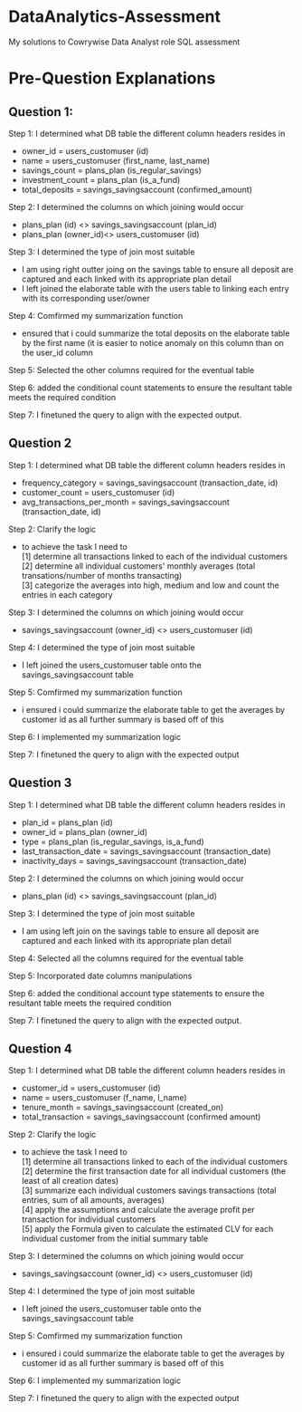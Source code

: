 # DataAnalytics-Assessment
My solutions to Cowrywise Data Analyst role SQL assessment

# Pre-Question Explanations
## Question 1:
Step 1: I determined what DB table the different column headers resides in
 - owner_id = users_customuser (id)
 - name = users_customuser (first_name, last_name)
 - savings_count = plans_plan (is_regular_savings)
 - investment_count = plans_plan (is_a_fund)
 - total_deposits = savings_savingsaccount (confirmed_amount)

Step 2: I determined the columns on which joining would occur
 - plans_plan (id) <> savings_savingsaccount  (plan_id)
 - plans_plan (owner_id)<> users_customuser (id)

Step 3: I determined the type of join most suitable
 - I am using right outter joing on the savings table to ensure all deposit are captured and each linked with its appropriate plan detail
 - I left joined the elaborate table with the users table to linking each entry with its corresponding user/owner

Step 4: Comfirmed my summarization function
 - ensured that i could summarize the total deposits on the elaborate table by the first name (it is easier to notice anomaly on this column than on the user_id column

Step 5: Selected the other columns required for the eventual table

Step 6: added the conditional count statements to ensure the resultant table meets the required condition

Step 7: I finetuned the query to align with the expected output. 

## Question 2
Step 1: I determined what DB table the different column headers resides in
 - frequency_category = savings_savingsaccount (transaction_date, id)
 - customer_count = users_customuser (id)
 - avg_transactions_per_month = savings_savingsaccount (transaction_date, id)

Step 2: Clarify the logic
 - to achieve the task I need to\
	[1] determine all transactions linked to each of the individual customers\
	[2] determine all individual customers' monthly averages (total transations/number of months transacting)\
	[3] categorize the averages into high, medium and low and count the entries in each category

Step 3: I determined the columns on which joining would occur
 - savings_savingsaccount (owner_id) <> users_customuser (id)

Step 4: I determined the type of join most suitable
 - I left joined the users_customuser table onto the savings_savingsaccount table

Step 5: Comfirmed my summarization function
 - i ensured i could summarize the elaborate table to get the averages by customer id as all further summary is based off of this

Step 6: I implemented my summarization logic

Step 7: I finetuned the query to align with the expected output

## Question 3
Step 1: I determined what DB table the different column headers resides in
 - plan_id = plans_plan (id)
 - owner_id = plans_plan (owner_id)
 - type = plans_plan (is_regular_savings, is_a_fund)
 - last_transaction_date = savings_savingsaccount (transaction_date)
 - inactivity_days = savings_savingsaccount (transaction_date)

Step 2: I determined the columns on which joining would occur
 - plans_plan (id) <> savings_savingsaccount  (plan_id)

Step 3: I determined the type of join most suitable
 - I am using left join on the savings table to ensure all deposit are captured and each linked with its appropriate plan detail

Step 4: Selected all the columns required for the eventual table

Step 5: Incorporated date columns manipulations

Step 6: added the conditional account type statements to ensure the resultant table meets the required condition

Step 7: I finetuned the query to align with the expected output. 

## Question 4
Step 1: I determined what DB table the different column headers resides in
 - customer_id = users_customuser (id)
 - name = users_customuser (f_name, l_name)
 - tenure_month = savings_savingsaccount (created_on)
 - total_transaction = savings_savingsaccount (confirmed amount)

Step 2: Clarify the logic
 - to achieve the task I need to\
	[1] determine all transactions linked to each of the individual customers\
	[2] determine the first transaction date for all individual customers (the least of all creation dates)\
	[3] summarize each individual customers savings transactions (total entries, sum of all amounts, averages)\
	[4] apply the assumptions and calculate the average profit per transaction for individual customers\
	[5] apply the Formula given to calculate the estimated CLV for each individual customer from the initial summary table

Step 3: I determined the columns on which joining would occur
 - savings_savingsaccount (owner_id) <> users_customuser (id)

Step 4: I determined the type of join most suitable
 - I left joined the users_customuser table onto the savings_savingsaccount table

Step 5: Comfirmed my summarization function
 - i ensured i could summarize the elaborate table to get the averages by customer id as all further summary is based off of this

Step 6: I implemented my summarization logic

Step 7: I finetuned the query to align with the expected output
